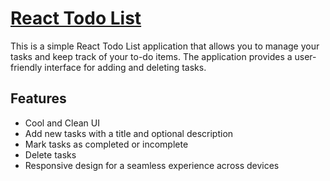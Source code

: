 # [React Todo List](https://react-todo-subbu.netlify.app/)

This is a simple React Todo List application that allows you to manage your tasks and keep track of your to-do items. The application provides a user-friendly interface for adding and deleting tasks.

## Features
- Cool and Clean UI 
- Add new tasks with a title and optional description
- Mark tasks as completed or incomplete
- Delete tasks
- Responsive design for a seamless experience across devices

